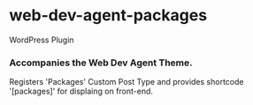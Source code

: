 # web-dev-agent-packages
 WordPress Plugin


### Accompanies the Web Dev Agent Theme.
 
Registers 'Packages' Custom Post Type and provides shortcode '[packages]' for displaing on front-end.
